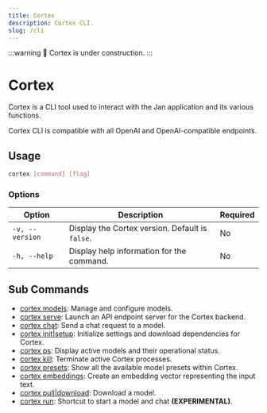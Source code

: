 ```yaml
---
title: Cortex
description: Cortex CLI.
slug: /cli
---
```


:::warning
🚧 Cortex is under construction.
:::

# Cortex

Cortex is a CLI tool used to interact with the Jan application and its various functions.

<Callout type="info">
Cortex CLI is compatible with all OpenAI and OpenAI-compatible endpoints.
</Callout>

## Usage

```bash
cortex [command] [flag]
```

### Options

| Option               | Description                                | Required |
|----------------------|--------------------------------------------|-------------------|
| `-v, --version`      | Display the Cortex version. Default is `false`.  | No          |
| `-h, --help`         | Display help information for the command.    | No          |


## Sub Commands

- [cortex models](/docs/cli/models): Manage and configure models.
- [cortex serve](/docs/cli/serve): Launch an API endpoint server for the Cortex backend.
- [cortex chat](/docs/cli/chat): Send a chat request to a model.
- [cortex init|setup](/docs/cli/init): Initialize settings and download dependencies for Cortex.
- [cortex ps](/docs/cli/ps): Display active models and their operational status.
- [cortex kill](/docs/cli/kill): Terminate active Cortex processes.
- [cortex presets](/docs/cli/presets): Show all the available model presets within Cortex.
- [cortex embeddings](/docs/cli/embeddings): Create an embedding vector representing the input text.
- [cortex pull|download](/docs/cli/pull): Download a model.
- [cortex run](/docs/cli/run): Shortcut to start a model and chat **(EXPERIMENTAL)**.
